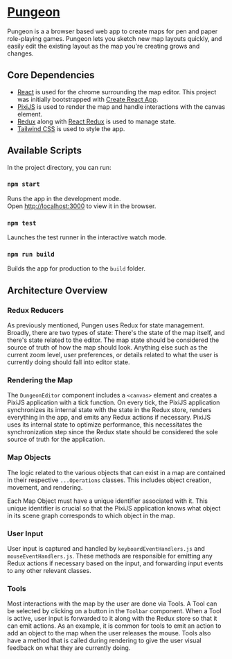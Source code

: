 # [Pungeon](https://pmarkowski.github.io/pungeon/)

Pungeon is a a browser based web app to create maps for pen and paper role-playing games.
Pungeon lets you sketch new map layouts quickly, and easily edit the existing layout as the
map you're creating grows and changes.

## Core Dependencies

* [React](https://github.com/facebook/react/) is used for the chrome surrounding the map editor. This project was initially bootstrapped with [Create React App](https://github.com/facebook/create-react-app).
* [PixiJS](https://github.com/pixijs/pixi.js/) is used to render the map and handle interactions with the canvas element.
* [Redux](https://github.com/reduxjs/redux) along with [React Redux](https://github.com/reduxjs/react-redux) is used to manage state.
* [Tailwind CSS](https://github.com/tailwindlabs/tailwindcss) is used to style the app.

## Available Scripts

In the project directory, you can run:

### `npm start`

Runs the app in the development mode.<br />
Open [http://localhost:3000](http://localhost:3000) to view it in the browser.

### `npm test`

Launches the test runner in the interactive watch mode.

### `npm run build`

Builds the app for production to the `build` folder.

## Architecture Overview

### Redux Reducers
As previously mentioned, Pungen uses Redux for state management. Broadly, there are two types of state: There's the state of the map itself, and there's state related to the editor. The map state should be considered the source of truth of how the map should look. Anything else such as the current zoom level, user preferences, or details related to what the user is currently doing should fall into editor state.

### Rendering the Map
The `DungeonEditor` component includes a `<canvas>` element and creates a PixiJS application with a tick function. On every tick, the PixiJS application synchronizes its internal state with the state in the Redux store, renders everything in the app, and emits any Redux actions if necessary. PixiJS uses its internal state to optimize performance, this necessitates the synchronization step since the Redux state should be considered the sole source of truth for the application.

### Map Objects
The logic related to the various objects that can exist in a map are contained in their respective `...Operations` classes. This includes object creation, movement, and rendering.

Each Map Object must have a unique identifier associated with it. This unique identifier is crucial so that the PixiJS application knows what object in its scene graph corresponds to which object in the map.

### User Input
User input is captured and handled by `keyboardEventHandlers.js` and `mouseEventHandlers.js`. These methods are responsible for emitting any Redux actions if necessary based on the input, and forwarding input events to any other relevant classes.

### Tools
Most interactions with the map by the user are done via Tools. A Tool can be selected by clicking on a button in the `Toolbar` component. When a Tool is active, user input is forwarded to it along with the Redux store so that it can emit actions. As an example, it is common for tools to emit an action to add an object to the map when the user releases the mouse. Tools also have a method that is called during rendering to give the user visual feedback on what they are currently doing.
